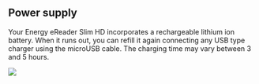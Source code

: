 ## Power supply

Your Energy eReader Slim HD incorporates a rechargeable lithium ion battery. When it runs out, you can refill it again connecting any USB type charger using the microUSB cable. The charging time may vary between 3 and 5 hours.

![](http://static.energysistem.com/images/manuals/39225/56937434ba471.jpg)
